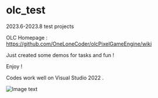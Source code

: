 # olc_test
2023.6-2023.8 test projects

OLC Homepage : https://github.com/OneLoneCoder/olcPixelGameEngine/wiki

Just created some demos for tasks and fun !

Enjoy !

Codes work well on Visual Studio 2022 .

![Image text](https://github.com/Horizon4U/img_repo/blob/main/olc_test/Hades.png)
